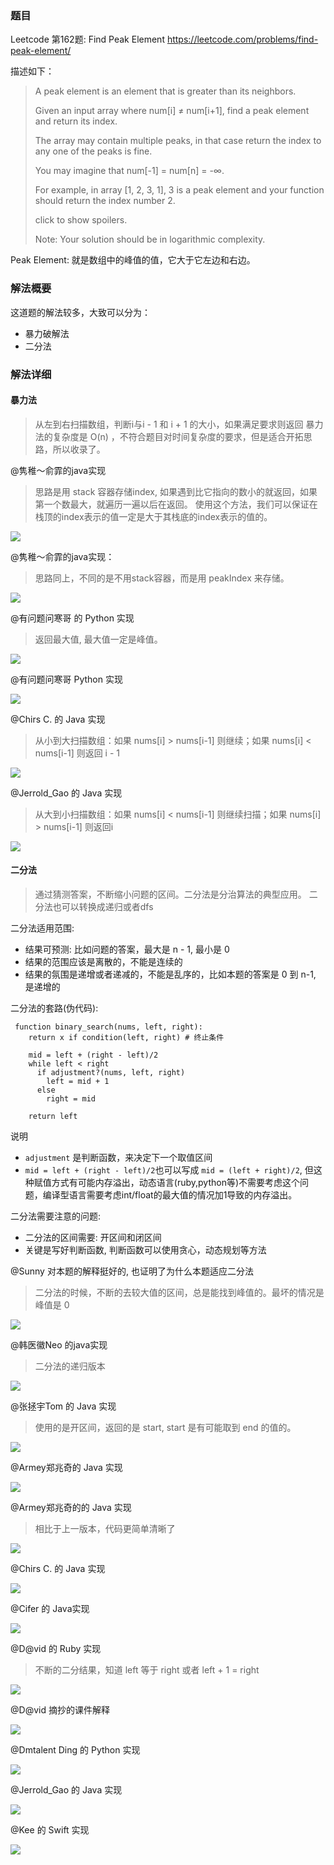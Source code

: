 ### 题目
Leetcode 第162题: Find Peak Element
https://leetcode.com/problems/find-peak-element/

描述如下：
> A peak element is an element that is greater than its neighbors.
>
> Given an input array where num[i] ≠ num[i+1], find a peak element and return its index.
>
> The array may contain multiple peaks, in that case return the index to any one of the peaks is fine.
>
> You may imagine that num[-1] = num[n] = -∞.
>
> For example, in array [1, 2, 3, 1], 3 is a peak element and your function should return the index number 2.
>
> click to show spoilers.
>
> Note:
> Your solution should be in logarithmic complexity.

Peak Element: 就是数组中的峰值的值，它大于它左边和右边。

### 解法概要
这道题的解法较多，大致可以分为：
- 暴力破解法
- 二分法

### 解法详细

#### 暴力法
> 从左到右扫描数组，判断i与i - 1 和 i + 1 的大小，如果满足要求则返回
> 暴力法的复杂度是 O(n) ，不符合题目对时间复杂度的要求，但是适合开拓思路，所以收录了。

@隽稚～俞霏的java实现
>思路是用 stack 容器存储index, 如果遇到比它指向的数小的就返回，如果第一个数最大，就遍历一遍以后在返回。
>使用这个方法，我们可以保证在栈顶的index表示的值一定是大于其栈底的index表示的值的。

![](./images/1.jpeg)


@隽稚～俞霏的java实现：
> 思路同上，不同的是不用stack容器，而是用 peakIndex 来存储。

![](./images/2.jpeg)


@有问题问寒哥 的 Python 实现
> 返回最大值, 最大值一定是峰值。

![](./images/3.jpeg)


@有问题问寒哥 Python 实现

![](./images/4.jpeg)

@Chirs C. 的 Java 实现
> 从小到大扫描数组：如果 nums[i] > nums[i-1] 则继续；如果 nums[i] < nums[i-1] 则返回 i - 1

![](./images/5.jpeg)


@Jerrold_Gao 的 Java 实现
> 从大到小扫描数组：如果 nums[i] < nums[i-1] 则继续扫描；如果 nums[i] > nums[i-1] 则返回i

![](./images/6.jpeg)

#### 二分法
> 通过猜测答案，不断缩小问题的区间。二分法是分治算法的典型应用。
> 二分法也可以转换成递归或者dfs


二分法适用范围:
- 结果可预测: 比如问题的答案，最大是 n - 1, 最小是 0
- 结果的范围应该是离散的，不能是连续的
- 结果的氛围是递增或者递减的，不能是乱序的，比如本题的答案是 0 到 n-1, 是递增的


二分法的套路(伪代码):
```
 function binary_search(nums, left, right):
    return x if condition(left, right) # 终止条件

    mid = left + (right - left)/2
    while left < right
      if adjustment?(nums, left, right)
        left = mid + 1
      else
        right = mid

    return left
```


说明
- `adjustment` 是判断函数，来决定下一个取值区间
- `mid = left + (right - left)/2`也可以写成 `mid = (left + right)/2`, 但这种赋值方式有可能内存溢出，动态语言(ruby,python等)不需要考虑这个问题，编译型语言需要考虑int/float的最大值的情况加1导致的内存溢出。

二分法需要注意的问题:
- 二分法的区间需要: 开区间和闭区间
- 关键是写好判断函数, 判断函数可以使用贪心，动态规划等方法

@Sunny 对本题的解释挺好的, 也证明了为什么本题适应二分法
> 二分法的时候，不断的去较大值的区间，总是能找到峰值的。最坏的情况是峰值是 0

![](./images/18.jpeg)


@韩医徽Neo 的java实现
> 二分法的递归版本

![](./images/7.jpeg)


@张拯宇Tom 的 Java 实现
> 使用的是开区间，返回的是 start, start 是有可能取到 end 的值的。

![](./images/8.jpeg)


@Armey郑兆奇的 Java 实现

![](./images/9.jpeg)


@Armey郑兆奇的的 Java 实现
> 相比于上一版本，代码更简单清晰了

![](./images/10.jpeg)


@Chirs C. 的 Java 实现

![](./images/11.png)


@Cifer 的 Java实现

![](./images/12.jpeg)


@D@vid 的 Ruby 实现
> 不断的二分结果，知道 left 等于 right 或者 left + 1 = right

![](./images/13.jpeg)


@D@vid 摘抄的课件解释

![](./images/14.jpeg)


@Dmtalent Ding 的 Python 实现

![](./images/15.jpeg)


@Jerrold_Gao 的 Java 实现

![](./images/16.jpeg)


@Kee 的 Swift 实现

![](./images/17.jpeg)
